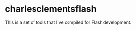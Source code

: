 charlesclementsflash
====================

This is a set of tools that I've compiled for Flash development.